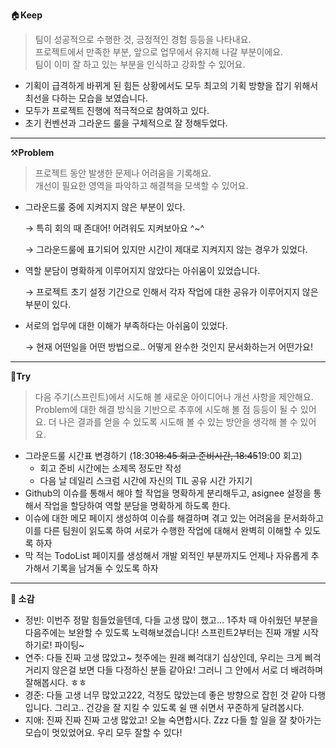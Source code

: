 🏠**Keep**

> 팀이 성공적으로 수행한 것, 긍정적인 경험 등등을 나타내요.  
> 프로젝트에서 만족한 부분, 앞으로 업무에서 유지해 나갈 부분이에요.  
> 팀이 이미 잘 하고 있는 부분을 인식하고 강화할 수 있어요.

- 기획이 급격하게 바뀌게 된 힘든 상황에서도 모두 최고의 기획 방향을 잡기 위해서 최선을 다하는 모습을 보였습니다.
- 모두가 프로젝트 진행에 적극적으로 참여하고 있다.
- 초기 컨벤션과 그라운드 룰을 구체적으로 잘 정해두었다.

---

⚒️**Problem**

> 프로젝트 동안 발생한 문제나 어려움을 기록해요.  
> 개선이 필요한 영역을 파악하고 해결책을 모색할 수 있어요.

- 그라운드룰 중에 지켜지지 않은 부분이 있다.
    
    → 특히 회의 때 존대어! 어려워도 지켜보아요 ^~^
    
    → 그라운드룰에 표기되어 있지만 시간이 제대로 지켜지지 않는 경우가 있었다.
    
- 역할 분담이 명확하게 이루어지지 않았다는 아쉬움이 있었습니다.
    
    → 프로젝트 초기 설정 기간으로 인해서 각자 작업에 대한 공유가 이루어지지 않은 부분이 있다.
    
- 서로의 업무에 대한 이해가 부족하다는 아쉬움이 있었다.
    
    → 현재 어떤일을 어떤 방법으로.. 어떻게 완수한 것인지 문서화하는거 어떤가요!
    

---

👊**Try**

> 다음 주기(스프린트)에서 시도해 볼 새로운 아이디어나 개선 사항을 제안해요. Problem에 대한 해결 방식을 기반으로 추후에 시도해 볼 점 등등이 될 수 있어요. 더 나은 결과를 얻을 수 있도록 시도해 볼 수 있는 방안을 생각해 볼 수 있어요.

- 그라운드룰 시간표 변경하기 (18:30~~18:45 회고 준비시간, 18:45~~19:00 회고)
    - 회고 준비 시간에는 소제목 정도만 작성
    - 다음 날 데일리 스크럼 시간에 자신의 TIL 공유 시간 가지기
- Github의 이슈를 통해서 해야 할 작업을 명확하게 분리해두고, asignee 설정을 통해서 작업을 할당하여 역할 분담을 명확하게 하도록 한다.
- 이슈에 대한 메모 페이지 생성하여 이슈를 해결하며 겪고 있는 어려움을 문서화하고 이를 다른 팀원이 읽도록 하여 서로가 수행한 작업에 대해서 완벽히 이해할 수 있도록 하자
- 막 적는 TodoList 페이지를 생성해서 개발 외적인 부분까지도 언제나 자유롭게 추가해서 기록을 남겨둘 수 있도록 하자

---

**💬 소감**

- 정빈: 이번주 정말 힘들었을텐데, 다들 고생 많이 했고… 1주차 때 아쉬웠던 부분을 다음주에는 보완할 수 있도록 노력해보겠습니다! 스프린트2부터는 진짜 개발 시작하기로! 파이팅~
- 연주: 다들 진짜 고생 많았고~ 첫주에는 원래 삐걱대기 십상인데, 우리는 크게 삐걱거리지 않은걸 보면 다들 다정하신 분들 같아요! 그러니 그 안에서 서로 더 배려하며 잘해봅시다. ㅎㅎ
- 경준: 다들 고생 너무 많았고222, 걱정도 많았는데 좋은 방향으로 잡힌 것 같아 다행입니다. 그리고.. 건강을 잘 지킬 수 있도록 쉴 땐 쉬면서 꾸준하게 달려봅시다.
- 지애: 진짜 진짜 진짜 고생 많았고! 오늘 숙면합시다. Zzz 다들 할 일을 잘 찾아가는 모습이 멋있었어요. 우리 모두 잘할 수 있다!